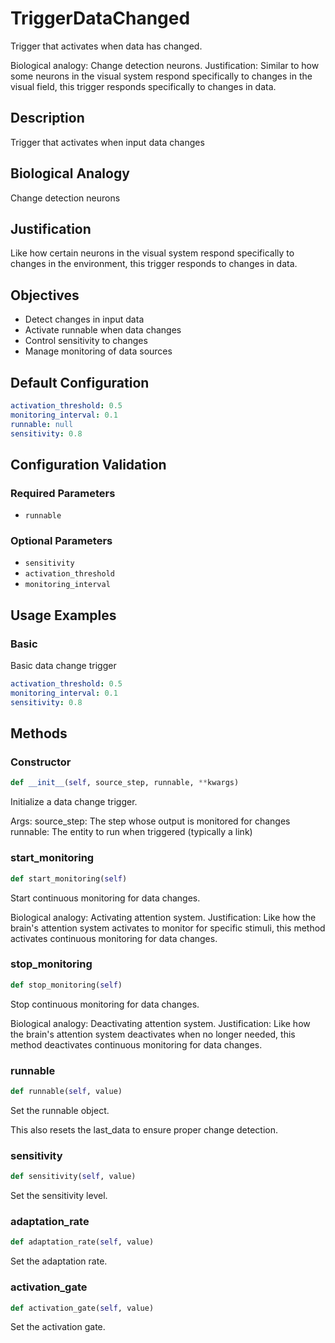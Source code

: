 # TriggerDataChanged

Trigger that activates when data has changed.

Biological analogy: Change detection neurons.
Justification: Similar to how some neurons in the visual system respond specifically
to changes in the visual field, this trigger responds specifically to changes in data.

## Description

Trigger that activates when input data changes

## Biological Analogy

Change detection neurons

## Justification

Like how certain neurons in the visual system respond specifically to changes in the environment, this trigger responds to changes in data.


## Objectives

- Detect changes in input data
- Activate runnable when data changes
- Control sensitivity to changes
- Manage monitoring of data sources

## Default Configuration

```yaml
activation_threshold: 0.5
monitoring_interval: 0.1
runnable: null
sensitivity: 0.8
```

## Configuration Validation

### Required Parameters

- `runnable`

### Optional Parameters

- `sensitivity`
- `activation_threshold`
- `monitoring_interval`

## Usage Examples

### Basic

Basic data change trigger

```yaml
activation_threshold: 0.5
monitoring_interval: 0.1
sensitivity: 0.8
```

## Methods

### Constructor

```python
def __init__(self, source_step, runnable, **kwargs)
```

Initialize a data change trigger.

Args:
    source_step: The step whose output is monitored for changes
    runnable: The entity to run when triggered (typically a link)

### start_monitoring

```python
def start_monitoring(self)
```

Start continuous monitoring for data changes.

Biological analogy: Activating attention system.
Justification: Like how the brain's attention system activates to monitor
for specific stimuli, this method activates continuous monitoring for data changes.

### stop_monitoring

```python
def stop_monitoring(self)
```

Stop continuous monitoring for data changes.

Biological analogy: Deactivating attention system.
Justification: Like how the brain's attention system deactivates when no longer
needed, this method deactivates continuous monitoring for data changes.

### runnable

```python
def runnable(self, value)
```

Set the runnable object.

This also resets the last_data to ensure proper change detection.

### sensitivity

```python
def sensitivity(self, value)
```

Set the sensitivity level.

### adaptation_rate

```python
def adaptation_rate(self, value)
```

Set the adaptation rate.

### activation_gate

```python
def activation_gate(self, value)
```

Set the activation gate.

